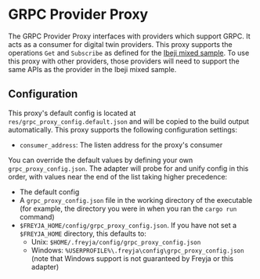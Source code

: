 # GRPC Provider Proxy

The GRPC Provider Proxy interfaces with providers which support GRPC. It acts as a consumer for digital twin providers. This proxy supports the operations `Get` and `Subscribe` as defined for the [Ibeji mixed sample](https://github.com/eclipse-ibeji/ibeji/tree/main/samples/mixed). To use this proxy with other providers, those providers will need to support the same APIs as the provider in the Ibeji mixed sample.

## Configuration

This proxy's default config is located at `res/grpc_proxy_config.default.json` and will be copied to the build output automatically. This proxy supports the following configuration settings:

- `consumer_address`: The listen address for the proxy's consumer

You can override the default values by defining your own `grpc_proxy_config.json`. The adapter will probe for and unify config in this order, with values near the end of the list taking higher precedence:

- The default config
- A `grpc_proxy_config.json` file in the working directory of the executable (for example, the directory you were in when you ran the `cargo run` command)
- `$FREYJA_HOME/config/grpc_proxy_config.json`. If you have not set a `$FREYJA_HOME` directory, this defaults to:
  - Unix: `$HOME/.freyja/config/grpc_proxy_config.json`
  - Windows: `%USERPROFILE%\.freyja\config\grpc_proxy_config.json` (note that Windows support is not guaranteed by Freyja or this adapter)